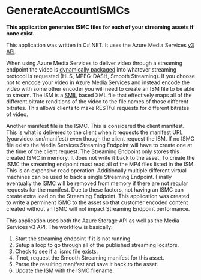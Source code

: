 # GenerateAccountISMCs
**This application generates ISMC files for each of your streaming assets if none exist.**

This application was written in C#.NET.  It uses the Azure Media Services [v3 API](https://docs.microsoft.com/en-us/azure/media-services/latest/media-services-apis-overview).

When using Azure Media Services to deliver video through a streaming endpoint the video is [dynamically packaged](https://docs.microsoft.com/en-us/azure/media-services/latest/dynamic-packaging-overview) into whatever streaming protocol is requested (HLS, MPEG-DASH, Smooth Streaming).  If you choose not to encode your video in Azure Media Services and instead encode the video with some other encoder you will need to create an ISM file to be able to stream.  The ISM is a [SMIL](https://docs.microsoft.com/en-us/iis/extensions/smooth-streaming-manifest-structure/iis-smooth-streaming-server-manifest-on-demand-smil-element) based XML file that effectively maps all of the different bitrate renditions of the video to the file names of those different bitrates.  This allows clients to make RESTful requests for different bitrates of video.

Another manifest file is the ISMC.  This is considered the client manifest.  This is what is delivered to the client when it requests the manifest URL (yourvideo.ism/manifest) even though the client request the ISM.  If no ISMC file exists the Media Services Streaming Endpoint will have to create one at the time of the client request.  The Streaming Endpoint only stores this created ISMC in memory.  It does not write it back to the asset.  To create the ISMC the streaming endpoint must read all of the MP4 files listed in the ISM.  This is an expensive read operation.  Additionally multiple different virtual machines can be used to back a single Streaming Endpoint.  Finally eventually the ISMC will be removed from memory if there are not reqular requests for the manifest.  Due to these factors, not having an ISMC can create extra load on the Streaming Endpoint.  This application was created to write a perminent ISMC to the asset so that customer encoded content created without an ISMC will not impact Streaming Endpoint performance.

This application uses both the Azure Storage API as well as the Media Services v3 API.  The workflow is basically:
1) Start the streaming endpoint if it is not running.
2) Setup a loop to go through all of the published streaming locators.
3) Check to see if a .ismc file exists.
4) If not, request the Smooth Streaming manifest for this asset.
5) Parse the resulting manifest and save it back to the asset.
6) Update the ISM with the ISMC filename.
